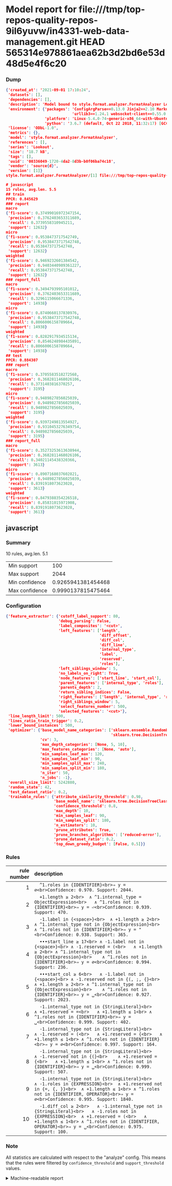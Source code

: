 # Model report for file:///tmp/top-repos-quality-repos-9il6yuvw/in4331-web-data-management.git HEAD 565314e978861aea62b3d2bd6e53d48d5e4f6c20

### Dump

```json
{'created_at': '2021-09-01 17:10:24',
 'datasets': [],
 'dependencies': [],
 'description': 'Model bound to style.format.analyzer.FormatAnalyzer Lookout analyzer.',
 'environment': {'packages': 'ConfigArgParse==0.13.0 Jinja2==2.10 MarkupSafe==1.1.1 PyStemmer==1.3.0 PyYAML==5.1 Pympler==0.5 SQLAlchemy==1.2.10 SQLAlchemy-Utils==0.33.3 asdf==2.3.2 bblfsh==2.12.7 boto==2.49.0 boto3==1.9.130 botocore==1.12.130 cachetools==2.0.1 certifi==2019.3.9 chardet==3.0.4 clint==0.5.1 docker==3.7.0 docker-pycreds==0.4.0 dulwich==0.19.11 grpcio==1.19.0 grpcio-tools==1.19.0 humanfriendly==4.16.1 humanize==0.5.1 idna==2.8 jmespath==0.9.4 jsonschema==2.6.0 lookout-sdk==0.4.1 lookout-sdk-ml==0.19.0 lookout-style==0.2.0 lz4==2.1.6 modelforge==0.12.1 numpy==1.16.2 packaging==19.0 pandas==0.22.0 pip==19.0.3 protobuf==3.7.0 psycopg2-binary==2.7.5 pygtrie==2.3 pyparsing==2.3.1 python-dateutil==2.8.0 python-igraph==0.7.1.post6 pytz==2019.1 requests==2.21.0 requirements-parser==0.2.0 scikit-learn==0.20.1 scikit-optimize==0.5.2 scipy==1.2.1 semantic-version==2.6.0 setuptools==40.8.0 six==1.12.0 smart-open==1.8.1 sourced-ml==0.8.2 spdx==2.5.0 stringcase==1.2.0 tabulate==0.8.2 tqdm==4.31.1 '
                             'urllib3==1.24.1 websocket-client==0.55.0 xxhash==1.3.0',
                 'platform': 'Linux-5.4.0-74-generic-x86_64-with-Ubuntu-18.04-bionic',
                 'python': '3.6.7 (default, Oct 22 2018, 11:32:17) [GCC 8.2.0]'},
 'license': 'ODbL-1.0',
 'metrics': {},
 'model': 'style.format.analyzer.FormatAnalyzer',
 'references': [],
 'series': 'Lookout',
 'size': '18.7 kB',
 'tags': [],
 'uuid': '00336049-1720-4da2-8d3b-b0f06ba74c18',
 'vendor': 'source{d}',
 'version': [1]}
style.format.analyzer.FormatAnalyzer/[1] file:///tmp/top-repos-quality-repos-9il6yuvw/in4331-web-data-management.git 565314e978861aea62b3d2bd6e53d48d5e4f6c20

# javascript
15 rules, avg.len. 5.5
## train
PPCR: 0.845629
### report
macro
{'f1-score': 0.37499016972347154,
 'precision': 0.3762403653311689,
 'recall': 0.3739558310945211,
 'support': 12632}
micro
{'f1-score': 0.9538473717542749,
 'precision': 0.9538473717542748,
 'recall': 0.9538473717542748,
 'support': 12632}
weighted
{'f1-score': 0.9469232601384542,
 'precision': 0.9403440989361227,
 'recall': 0.9538473717542748,
 'support': 12632}
### report_full
macro
{'f1-score': 0.3494793995101012,
 'precision': 0.3762403653311689,
 'recall': 0.3296115066671336,
 'support': 14938}
micro
{'f1-score': 0.8740660137830976,
 'precision': 0.9538473717542748,
 'recall': 0.8066006158789664,
 'support': 14938}
weighted
{'f1-score': 0.8282917934515134,
 'precision': 0.8546248984435891,
 'recall': 0.8066006158789664,
 'support': 14938}
## test
PPCR: 0.884307
### report
macro
{'f1-score': 0.3705583518272568,
 'precision': 0.3682811468026106,
 'recall': 0.3731403816370257,
 'support': 3195}
micro
{'f1-score': 0.9489827856025039,
 'precision': 0.9489827856025039,
 'recall': 0.9489827856025039,
 'support': 3195}
weighted
{'f1-score': 0.9397249813554927,
 'precision': 0.9310453276349754,
 'recall': 0.9489827856025039,
 'support': 3195}
### report_full
macro
{'f1-score': 0.35273253613638944,
 'precision': 0.3682811468026106,
 'recall': 0.34021145438320366,
 'support': 3613}
micro
{'f1-score': 0.8907168037602821,
 'precision': 0.9489827856025039,
 'recall': 0.8391918073623028,
 'support': 3613}
weighted
{'f1-score': 0.8479388354226518,
 'precision': 0.85831015971908,
 'recall': 0.8391918073623028,
 'support': 3613}
```

## javascript
### Summary
10 rules, avg.len. 5.1

| | |
|-|-|
|Min support|100|
|Max support|2044|
|Min confidence|0.9265941381454468|
|Max confidence|0.9990137815475464|

### Configuration

```json
{'feature_extractor': {'cutoff_label_support': 80,
                       'debug_parsing': False,
                       'label_composites': '<cut>',
                       'left_features': ['length',
                                         'diff_offset',
                                         'diff_col',
                                         'diff_line',
                                         'internal_type',
                                         'label',
                                         'reserved',
                                         'roles'],
                       'left_siblings_window': 5,
                       'no_labels_on_right': True,
                       'node_features': ['start_line', 'start_col'],
                       'parent_features': ['internal_type', 'roles'],
                       'parents_depth': 2,
                       'return_sibling_indices': False,
                       'right_features': ['length', 'internal_type', 'reserved', 'roles'],
                       'right_siblings_window': 5,
                       'select_features_number': 500,
                       'selected_features': '<cut>'},
 'line_length_limit': 500,
 'lines_ratio_train_trigger': 0.2,
 'lower_bound_instances': 500,
 'optimizer': {'base_model_name_categories': ['sklearn.ensemble.RandomForestClassifier',
                                              'sklearn.tree.DecisionTreeClassifier'],
               'cv': 3,
               'max_depth_categories': [None, 5, 10],
               'max_features_categories': [None, 'auto'],
               'min_samples_leaf_max': 120,
               'min_samples_leaf_min': 90,
               'min_samples_split_max': 240,
               'min_samples_split_min': 180,
               'n_iter': 50,
               'n_jobs': -1},
 'overall_size_limit': 5242880,
 'random_state': 42,
 'test_dataset_ratio': 0.2,
 'trainable_rules': {'attribute_similarity_threshold': 0.98,
                     'base_model_name': 'sklearn.tree.DecisionTreeClassifier',
                     'confidence_threshold': 0.8,
                     'max_depth': 10,
                     'min_samples_leaf': 90,
                     'min_samples_split': 180,
                     'n_estimators': 10,
                     'prune_attributes': True,
                     'prune_branches_algorithms': ['reduced-error'],
                     'prune_dataset_ratio': 0.2,
                     'top_down_greedy_budget': [False, 0.5]}}
```

### Rules

| rule number | description |
|----:|:-----|
| 1 | `  ^1.roles in {IDENTIFIER}<br>⇒ y = ∅<br>Confidence: 0.970. Support: 2044.` |
| 2 | `  +1.length ≥ 2<br>	∧ ^1.internal_type = ObjectExpression<br>	∧ ^1.roles not in {IDENTIFIER}<br>⇒ y = ⏎<br>Confidence: 0.939. Support: 470.` |
| 3 | `  -1.label in {<space>}<br>	∧ +1.length ≥ 2<br>	∧ ^1.internal_type not in {ObjectExpression}<br>	∧ ^1.roles not in {IDENTIFIER}<br>⇒ y = "<br>Confidence: 0.938. Support: 365.` |
| 4 | `  •••start_line ≥ 17<br>	∧ -1.label not in {<space>}<br>	∧ -1.reserved = (<br>	∧ +1.length ≥ 2<br>	∧ ^1.internal_type not in {ObjectExpression}<br>	∧ ^1.roles not in {IDENTIFIER}<br>⇒ y = ∅<br>Confidence: 0.994. Support: 236.` |
| 5 | `  •••start_col ≥ 6<br>	∧ -1.label not in {<space>}<br>	∧ -1.reserved not in {(, ;, {}<br>	∧ +1.length ≥ 2<br>	∧ ^1.internal_type not in {ObjectExpression}<br>	∧ ^1.roles not in {IDENTIFIER}<br>⇒ y = ␣<br>Confidence: 0.927. Support: 2023.` |
| 6 | `  -1.internal_type not in {StringLiteral}<br>	∧ +1.reserved = =<br>	∧ +1.length ≤ 1<br>	∧ ^1.roles not in {IDENTIFIER}<br>⇒ y = ␣<br>Confidence: 0.999. Support: 402.` |
| 7 | `  -1.internal_type not in {StringLiteral}<br>	∧ -1.reserved = (<br>	∧ +1.reserved = {<br>	∧ +1.length ≤ 1<br>	∧ ^1.roles not in {IDENTIFIER}<br>⇒ y = ∅<br>Confidence: 0.997. Support: 164.` |
| 8 | `  -1.internal_type not in {StringLiteral}<br>	∧ -1.reserved not in {(}<br>	∧ +1.reserved = {<br>	∧ +1.length ≤ 1<br>	∧ ^1.roles not in {IDENTIFIER}<br>⇒ y = ␣<br>Confidence: 0.999. Support: 507.` |
| 9 | `  -1.internal_type not in {StringLiteral}<br>	∧ -1.roles in {EXPRESSION}<br>	∧ +1.reserved not in {=, {, }}<br>	∧ +1.length ≤ 1<br>	∧ ^1.roles not in {IDENTIFIER, OPERATOR}<br>⇒ y = ∅<br>Confidence: 0.995. Support: 1840.` |
| 10 | `  -1.diff_col ≥ 2<br>	∧ -1.internal_type not in {StringLiteral}<br>	∧ -1.roles not in {EXPRESSION}<br>	∧ +1.reserved = (<br>	∧ +1.length ≤ 1<br>	∧ ^1.roles not in {IDENTIFIER, OPERATOR}<br>⇒ y = ␣<br>Confidence: 0.975. Support: 100.` |

### Note
All statistics are calculated with respect to the "analyze" config. This means that the rules were filtered by
`confidence_threshold` and `support_threshold` values.

<details>
    <summary>Machine-readable report</summary>
```json
{"javascript": {"avg_rule_len": 5.1, "max_conf": 0.9990137815475464, "max_support": 2044, "min_conf": 0.9265941381454468, "min_support": 100, "num_rules": 10}}
```
</details>
